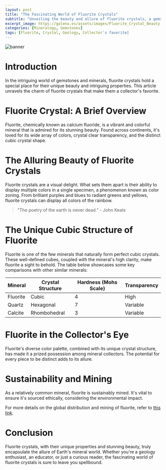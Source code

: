 ```yaml
---
layout: post
title: "The Fascinating World of Fluorite Crystals"
subtitle: "Unveiling the beauty and allure of fluorite crystals, a gemstone collector's delight."
excerpt_image: https://galena.es/assets/images/Fluorite_Crystal_Beauty.png
categories: [Mineralogy, Gemstones]
tags: [Fluorite, Crystal, Geology, Collector's favorite]
---
```


![banner](https://galena.es/assets/images/Fluorite_Crystal_Beauty.png "Close-up of a vibrant green fluorite crystal showcasing its unique cubic structure and clarity, highlighting the mineral's beauty and appeal to collectors.")

# Introduction

In the intriguing world of gemstones and minerals, fluorite crystals hold a special place for their unique beauty and intriguing properties. This article unravels the charm of fluorite crystals that make them a collector's favorite.

# Fluorite Crystal: A Brief Overview

Fluorite, chemically known as calcium fluoride, is a vibrant and colorful mineral that is admired for its stunning beauty. Found across continents, it's loved for its wide array of colors, crystal clear transparency, and the distinct cubic crystal shape. 

# The Alluring Beauty of Fluorite Crystals

Fluorite crystals are a visual delight. What sets them apart is their ability to display multiple colors in a single specimen, a phenomenon known as color zoning. From brilliant purples and blues to radiant greens and yellows, fluorite crystals can display all colors of the rainbow.

> "The poetry of the earth is never dead." - John Keats

# The Unique Cubic Structure of Fluorite

Fluorite is one of the few minerals that naturally form perfect cubic crystals. These well-defined cubes, coupled with the mineral's high clarity, make fluorite a sight to behold. The table below showcases some key comparisons with other similar minerals:

| Mineral | Crystal Structure | Hardness (Mohs Scale) | Transparency |
|---------|-------------------|----------------------|--------------|
| Fluorite | Cubic    | 4                      | High         |
| Quartz   | Hexagonal | 7                      | Variable     |
| Calcite  | Rhombohedral | 3                  | Variable     |

# Fluorite in the Collector's Eye

Fluorite's diverse color palette, combined with its unique crystal structure, has made it a prized possession among mineral collectors. The potential for every piece to be distinct adds to its allure. 

# Sustainability and Mining

As a relatively common mineral, fluorite is sustainably mined. It's vital to ensure it's sourced ethically, considering the environmental impact.

For more details on the global distribution and mining of fluorite, refer to [this link](https://www.usgs.gov/centers/nmic/fluorspar-statistics-and-information).

# Conclusion

Fluorite crystals, with their unique properties and stunning beauty, truly encapsulate the allure of Earth's mineral world. Whether you're a geology enthusiast, an educator, or just a curious reader, the fascinating world of fluorite crystals is sure to leave you spellbound.